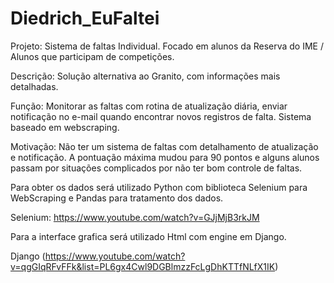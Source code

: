 # Diedrich_EuFaltei
Projeto:
Sistema de faltas Individual.
Focado em alunos da Reserva do IME / Alunos que participam de competições. 

Descrição:
Solução alternativa ao Granito, com informações mais detalhadas.

Função:
Monitorar as faltas com rotina de atualização diária, enviar notificação no e-mail quando encontrar novos registros de falta.
Sistema baseado em webscraping.

Motivação:
Não ter um sistema de faltas com detalhamento de atualização e notificação.
A pontuação máxima mudou para 90 pontos e alguns alunos passam por situações complicados por não ter bom controle de faltas.

Para obter os dados será utilizado Python com biblioteca Selenium para WebScraping e Pandas para tratamento dos dados.

Selenium: https://www.youtube.com/watch?v=GJjMjB3rkJM

Para a interface grafica será utilizado Html com engine em Django.

Django (https://www.youtube.com/watch?v=qgGIqRFvFFk&list=PL6gx4Cwl9DGBlmzzFcLgDhKTTfNLfX1IK)
